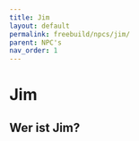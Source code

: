```yaml
---
title: Jim
layout: default
permalink: freebuild/npcs/jim/
parent: NPC's
nav_order: 1
---
```


# Jim

## Wer ist Jim?
